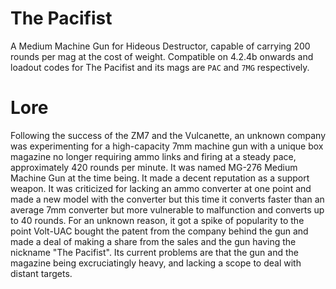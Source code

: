 # The Pacifist
A Medium Machine Gun for Hideous Destructor, capable
of carrying 200 rounds per mag at the cost of weight.
Compatible on 4.2.4b onwards and loadout codes for
The Pacifist and its mags are `PAC` and `7MG` respectively.

# Lore

Following the success of the ZM7 and the Vulcanette, an unknown
company was experimenting for a high-capacity 7mm machine gun with
a unique box magazine no longer requiring ammo links and firing
at a steady pace, approximately 420 rounds per minute. It was
named MG-276 Medium Machine Gun at the time being. It made a decent
reputation as a support weapon. It was criticized for lacking an
ammo converter at one point and made a new model with the converter
but this time it converts faster than an average 7mm converter but
more vulnerable to malfunction and converts up to 40 rounds. For an
unknown reason, it got a spike of popularity to the point Volt-UAC
bought the patent from the company behind the gun and made a deal
of making a share from the sales and the gun having the nickname
"The Pacifist". Its current problems are that the gun and the
magazine being excruciatingly heavy, and lacking a scope to deal
with distant targets.
